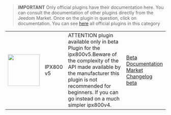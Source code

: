 
>**IMPORTANT**
>Only official plugins have their documentation here. You can consult the documentation of other plugins directly from the Jeedom Market. Once on the plugin in question, click on documentation.
>You can see [here](https://market.jeedom.com/index.php?v=d&p=market&type=plugin&categorie=ipx800v5) all official plugins in this category


| | | | |
|--- | --- | --- | ---|
|<img src="./beta/._icon.png" class="pluginLogo" width="100" />|IPX800 v5|ATTENTION plugin available only in beta<br/>Plugin for the ipx800v5.Beware of the complexity of the API made available by the manufacturer this plugin is not recommended for beginners. If you can go instead on a much simpler ipx800v4.|[Beta Documentation](./beta/index.md)<br/>[Market](https://market.jeedom.com/index.php?v=d&p=market_display&id=4218)<br/>[Changelog beta](./beta/changelog.md)|
